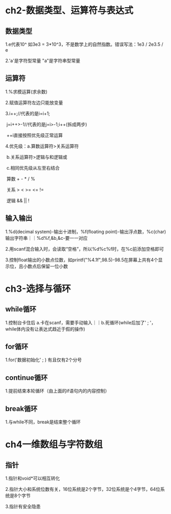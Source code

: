 # ch2-数据类型、运算符与表达式

## 数据类型

1.e代表10^ 如3e3 = 3*10^3，不是数学上的自然指数。错误写法：1e3 / 2e3.5 / e

2.'a'是字符型常量 "a"是字符串型常量

## 运算符

1.%求模运算(求余数)

2.赋值运算符左边只能放变量

3.i++;//代表的是i=i+1;

​	j=i++>-1//代表的是j=i>-1;i++(拆成两步)

​	++i直接按照优先级正常运算

4.优先级：a.算数运算符>关系运算符

​					b.关系运算符>逻辑与和逻辑或

​					c.相同优先级从左至右结合

​							算数 +   -   *   /   %

​							关系 >   <   >=   <=   !=

​							逻辑 &&   ||   !

## 输入输出

1.%d(decimal system)-输出十进制，%f(floating point)-输出浮点数，%c(char)输出字符串｜｜%d%f,&b,&c-要一一对应

2.用scanf混合输入时，会读取“空格”，所以%d%c%f时，在%c前添加空格即可

3.控制float输出的小数点位数，如printf("%4.1f",98.5)-98.5在屏幕上共有4个显示位，且小数点后保留一位小数

# ch3-选择与循环

## while循环

1.控制台卡住后 a.卡在scanf，需要手动输入｜｜b.死循环(while后加了' ; '，while体内没有让表达式趋近于假的操作)

## for循环

1.for('数据初始化' ; )  有且仅有2个分号

## continue循环

1.提前结束本轮循环（由上面的if语句内的内容控制）

## break循环

1.与while不同，break是结束整个循环

# ch4一维数组与字符数组



## 指针

1.指针和void*可以相互转化 

2.指针大小和系统位数有关，16位系统是2个字节，32位系统是个4字节，64位系统是8个字节 

3.指针有安全隐患

